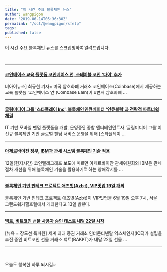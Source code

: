 ```yaml
---
title: "이 시간 주요 블록체인 뉴스"
author: wangpigon
date: "2019-06-14T05:36:30Z"
permalink: "/sct/@wangpigon/sfelp"
tags:
published: false
---
```

 

이 시간 주요 블록체인 뉴스를 스크랩핑하여 알려드립니다.

<br>

---

#### [코인베이스 교육 플랫폼 코인베이스 언, 스테이블 코인 '다이' 추가](https://www.google.com/url?rct=j&sa=t&url=https://www.beinews.net/news/articleView.html％3Fidxno％3D25522&ct=ga&cd=CAEYACoUMTY5NDY5OTI2MjU2MTkwMTkyNDUyGjE3NGM4NjZjZTA1NjliZTQ6Y29tOmtvOlVT&usg=AFQjCNH5HGfXxgp4w1MVTLt1rVbWWZg-RQ) 

비아이뉴스] 최규현 기자= 미국 암호화폐 거래소 코인베이스(Coinbase)에서 제공하는 교육 플랫폼 '코인베이스 언'(Coinbase Earn)이 6번째 암호화폐 ...

---

	
#### [글림미디어 그룹 '스타플레이 Inc', 블록체인 인큐베이터 '인큐블럭'과 전략적 파트너쉽 체결](https://www.google.com/url?rct=j&sa=t&url=https://www.beinews.net/news/articleView.html％3Fidxno％3D25522&ct=ga&cd=CAEYACoUMTY5NDY5OTI2MjU2MTkwMTkyNDUyGjE3NGM4NjZjZTA1NjliZTQ6Y29tOmtvOlVT&usg=AFQjCNH5HGfXxgp4w1MVTLt1rVbWWZg-RQ)

IT 기반 모바일 팬덤 플랫폼을 개발, 운영중인 종합 엔터테인먼트사 '글림미디어 그룹'이 신규 블록체인 기반 글로벌 팬덤 서비스 운영을 위해 [스타플레이 ...

---

	
#### [아제르바이잔 정부, IBM과 관세 시스템 블록체인 기술 적용](https://www.google.com/url?rct=j&sa=t&url=https://www.beinews.net/news/articleView.html％3Fidxno％3D25522&ct=ga&cd=CAEYACoUMTY5NDY5OTI2MjU2MTkwMTkyNDUyGjE3NGM4NjZjZTA1NjliZTQ6Y29tOmtvOlVT&usg=AFQjCNH5HGfXxgp4w1MVTLt1rVbWWZg-RQ)

12일(현지시간) 코인텔레그래프 보도에 따르면 아제르바이잔 관세위원회와 IBM은 관세 절차 개선을 위해 블록체인 기술을 활용하기로 하는 양해각서를 ...

---

	
#### [블록체인 기반 핀테크 프로젝트 애즈빗(Azbit), VIP밋업 19일 개최](https://www.google.com/url?rct=j&sa=t&url=https://www.beinews.net/news/articleView.html％3Fidxno％3D25522&ct=ga&cd=CAEYACoUMTY5NDY5OTI2MjU2MTkwMTkyNDUyGjE3NGM4NjZjZTA1NjliZTQ6Y29tOmtvOlVT&usg=AFQjCNH5HGfXxgp4w1MVTLt1rVbWWZg-RQ)

블록체인 기반 핀테크 프로젝트 애즈빗(Azbit)이 VIP밋업을 6월 19일 오후 7시, 서울 그랜드워커힐호텔에서 개최한다고 13일 밝혔다.

---

	
#### [백트, 비트코인 선물 사용자 승인 테스트 내달 22일 시작](https://www.google.com/url?rct=j&sa=t&url=https://www.blockmedia.co.kr/archives/94417&ct=ga&cd=CAEYAioUMTY5NDY5OTI2MjU2MTkwMjEyOTQyGmUyMDA2ZTI4MTAyODNjNDM6Y29tOmtvOlVT&usg=AFQjCNGYbFClFB_fqT_Y3DrzIPdeiiU8cw)

[뉴욕 = 장도선 특파원] 세계 최대 증권 거래소 인터콘티넨탈 익스체인지(ICE)가 설립을 추진 중인 비트코인 선물 거래소 백트(BAKKT)가 내달 22일 선물 ...

---

<br>

오늘도 행복한 하루 되시길~